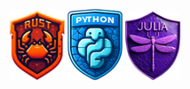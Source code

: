 <p float="left" align="center">
  <img src="img/rust.png" width="100rem" alt="Rust"/>
  <img src="img/python.png" width="100" alt="Python"/> 
  <img src="img/julia.png" width="100" alt="Julia"/>
</p>
